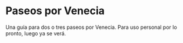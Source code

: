 # Paseos por Venecia

Una guía para dos o tres paseos por Venecia. Para uso personal por lo pronto, luego ya se verá.
